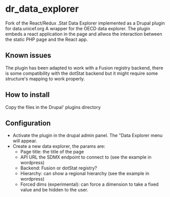 # dr_data_explorer
Fork of the React/Redux .Stat Data Explorer implemented as a Drupal plugin for data.unicef.org
A wrapper for the OECD data explorer.
The plugin embeds a react application in the page and allwos the interaction between the static PHP page and the React app.
## Known issues
The plugin has been adapted to work with a Fusion registry backend, there is some compatibility with the dotStat backend but it might require some structure's mapping to work properly.

## How to install
Copy the files in the Drupal' plugins directory

## Configuration
- Activate the plugin in the drupal admin panel. The "Data Explorer menu will appear.
- Create a new data explorer, the params are:
  - Page title: the title of the page
  - API URL the SDMX endpoint to connect to (see the example in wordpress)
  - Backend: Fusion or dotStat registry?
  - Hierarchy: can show a regional hierarchy (see the example in wordpress)
  - Forced dims (experimental): can force a dimension to take a fixed value and be hidden to the user.

